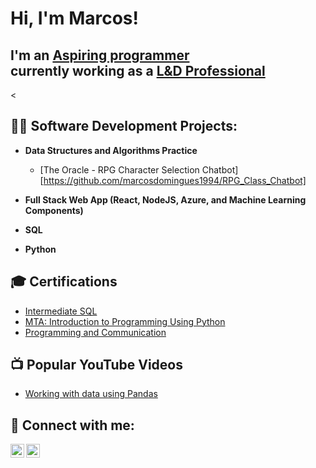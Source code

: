 <h1>Hi, I'm Marcos! <br/></h1>
<h2> I'm an <a href="https://github.com/marcosdomingues1994">Aspiring programmer</a><br/> currently working as a <a href="https://www.linkedin.com/in/marcos-domingues-651253137/">L&D Professional</a><br/></h2><

<h2>👨‍💻 Software Development Projects:</h2>

- <b>Data Structures and Algorithms Practice</b>
  - [The Oracle - RPG Character Selection Chatbot] [https://github.com/marcosdomingues1994/RPG_Class_Chatbot]
    
- <b>Full Stack Web App (React, NodeJS, Azure, and Machine Learning Components)</b>

- <b>SQL</b>

- <b>Python</b>

<h2>🎓 Certifications</h2>

- [Intermediate SQL](https://media.licdn.com/dms/image/v2/D4D2DAQFcnwLe_7oE1w/profile-treasury-document-cover-images_480/profile-treasury-document-cover-images_480/0/1734446874850?e=1739898000&v=beta&t=-77Q6iOLj5F2zLuDcBB8mQuzwil0DU8OrG1Ep83p6FE)
- [MTA: Introduction to Programming Using Python](https://media.licdn.com/dms/image/v2/D4D2DAQGLKYCh_B5l5w/profile-treasury-document-cover-images_480/profile-treasury-document-cover-images_480/0/1733131903675?e=1739898000&v=beta&t=bYCiVAEXRhFvizrTUj1FP16vj0O2s4yzyoqdRO865Co)
- [Programming and Communication](https://certificados.descomplica.com.br/graduacao/6896f558a203bd4a0fc26f4fe3634770c0d399fa223ebb939bc7cb4acaaee29a)

<h2>📺 Popular YouTube Videos</h2>

- [Working with data using Pandas](https://www.youtube.com/watch?v=vmEHCJofslg)
  

<h2> 🤳 Connect with me:</h2>

[<img align="left" alt="marcosdomingues1994 | LinkedIn" width="22px" src="https://cdn.jsdelivr.net/npm/simple-icons@v3/icons/linkedin.svg" />][linkedin]
[<img align="left" alt="marcosdomingues1994 | Instagram" width="22px" src="https://cdn.jsdelivr.net/npm/simple-icons@v3/icons/instagram.svg" />][instagram]

[instagram]: https://www.instagram.com/mdomingues30/
[linkedin]: https://www.linkedin.com/in/marcos-domingues-651253137/
